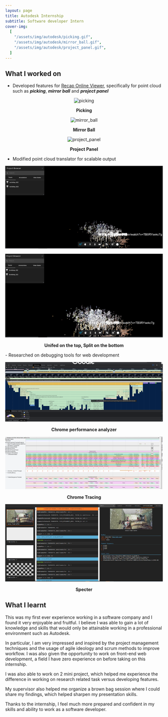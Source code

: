 ```yaml
---
layout: page
title: Autodesk Internship
subtitle: Software developer Intern
cover-img:
  [
    "/assets/img/autodesk/picking.gif",
    "/assets/img/autodesk/mirror_ball.gif",
    "/assets/img/autodesk/project_panel.gif",
  ]
---
```


## What I worked on

- Developed features for [Recap Online Viewer](https://www.autodesk.com.sg/products/recap/overview), specifically for point cloud such as **_picking_**, **_mirror ball_** and **_project panel_**
<p align = "center">
  <img src = "/assets/img/autodesk/picking.gif" alt = "picking" />
</p>
<p align = "center">
 <b>Picking</b>
</p>
<p align = "center">
  <img src = "/assets/img/autodesk/mirror_ball.gif" alt = "mirror_ball" />
</p>
<p align = "center">
 <b>Mirror Ball</b>
</p>
<p align = "center">
  <img src = "/assets/img/autodesk/project_panel.gif" alt = "project_panel" />
</p>
<p align = "center">
 <b>Project Panel</b>
</p>

- Modified point cloud translator for scalable output
<p align = "center">
  <img src = "/assets/img/autodesk/unified.png" alt = "unified"/>
</p>
<p align = "center">
  <img src = "/assets/img/autodesk/split.png" alt = "split" />
</p>
<p align = "center">
 <b>Unifed on the top, Split on the bottom</b>
</p>
- Researched on debugging tools for web development
<p align = "center">
  <img src = "/assets/img/autodesk/chrome_debugger.png" alt = "chrome_debugger" />
</p>
<p align = "center">
 <b>Chrome performance analyzer </b>
</p>
<p align = "center">
  <img src = "/assets/img/autodesk/chrome_tracing.png" alt = "chrome_tracing" />
</p>
<p align = "center">
 <b>Chrome Tracing</b>
</p>
<p align = "center">
  <img src = "/assets/img/autodesk/spector.png" alt = "spector" />
</p>
<p align = "center">
 <b>Specter</b>
</p>

## What I learnt

This was my first ever experience working in a software company and I found it very enjoyable and fruitful.
I believe I was able to gain a lot of knowledge and skills that would only be attainable working in a professional environment such as Autodesk.

In particular, I am very impressed and inspired by the project management techniques and the usage of agile ideology and scrum methods to improve workflow.
I was also given the opportunity to work on front-end web development, a field I have zero experience on before taking on this internship.

I was also able to work on 2 mini project, which helped me experience the difference in working on research related task versus developing features.

My supervisor also helped me organize a brown bag session where I could share my findings, which helped sharpen my presentation skills.

Thanks to the internship, I feel much more prepared and confident in my skills and ability to work as a software developer.
